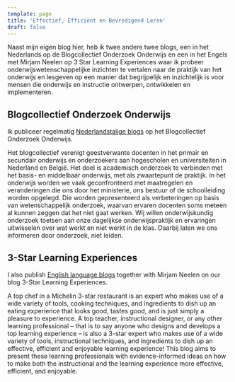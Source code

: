 ```yaml
---
template: page
title: 'Effectief, Efficiënt en Bevredigend Leren'
draft: false
---
```

Naast mijn eigen blog hier, heb ik twee andere twee blogs, een in het Nederlands op de Blogcollectief Onderzoek Onderwijs en een in het Engels met Mirjam Neelen op 3 Star Learning Experiences waar ik probeer onderwijswetenschappelijke inzichten te vertalen naar de praktijk van het onderwijs en lesgeven op een manier dat begrijpelijk en inzichtelijk is voor mensen die onderwijs en instructie ontwerpen, ontwikkelen en implementeren.

## Blogcollectief Onderzoek Onderwijs

Ik publiceer regelmatig [Nederlandstalige blogs](https://onderzoekonderwijs.net/author/paulkkirschner/) op het Blogcollectief Onderzoek Onderwijs. 

Het blogcollectief verenigt geestverwante docenten in het primair en secundair onderwijs en onderzoekers aan hogescholen en universiteiten in Nederland en België. Het doel is academisch onderzoek te verbinden met het basis- en middelbaar onderwijs, met als zwaartepunt de praktijk.
In het onderwijs worden we vaak geconfronteerd met maatregelen en veranderingen die ons door het ministerie, ons bestuur of de schoolleiding worden opgelegd. Die worden gepresenteerd als verbeteringen op basis van wetenschappelijk onderzoek, waarvan ervaren docenten soms meteen al kunnen zeggen dat het niet gaat werken.
Wij willen onderwijskundig onderzoek toetsen aan onze dagelijkse onderwijspraktijk en ervaringen uitwisselen over wat werkt en niet werkt in de klas. Daarbij laten we ons informeren door onderzoek, niet leiden.

## 3-Star Learning Experiences

I also publish [English language blogs](https://3starlearningexperiences.wordpress.com/) together with Mirjam Neelen on our blog 3-Star Learning Experiences. 

A top chef in a Michelin 3-star restaurant is an expert who makes use of a wide variety of tools, cooking techniques, and ingredients to dish up an eating experience that looks good, tastes good, and is just simply a  pleasure to experience.
A top teacher, instructional designer, or any other learning professional – that is to say anyone who designs and develops a top learning experience – is also a 3-star expert who makes use of a wide variety of tools, instructional techniques, and ingredients to dish up an effective, efficient and enjoyable learning experience!
This blog aims to present these learning professionals with evidence-informed ideas on how to make both the instructional and the learning experience more effective, efficient, and enjoyable.

